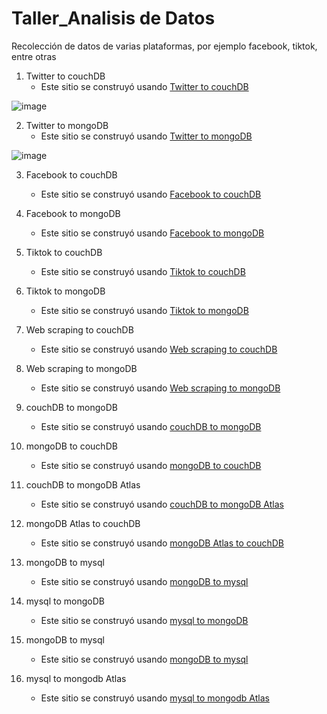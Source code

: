 # Taller_Analisis de Datos
Recolección de datos de varias plataformas, por ejemplo facebook, tiktok, entre otras

1. Twitter to couchDB
    - Este sitio se construyó usando [Twitter to couchDB](https://github.com/Miguel-EMC/Taller_Analisis-de-Datos/blob/main/02_twitter%20a%20mongoDB.ipynb/)
 
![image](https://user-images.githubusercontent.com/74844624/153785131-3195f757-7466-456a-be39-4dcb9fe97128.png)

2. Twitter to mongoDB
    - Este sitio se construyó usando [Twitter to mongoDB](https://github.com/Miguel-EMC/Taller_Analisis-de-Datos/blob/main/02_twitter%20a%20mongoDB.ipynb/)
    
![image](https://user-images.githubusercontent.com/74844624/153785077-55d2dfe3-165b-473a-ad51-56a0b17b36fc.png)

3. Facebook to couchDB
    - Este sitio se construyó usando [Facebook to couchDB](https://github.com/Miguel-EMC/Taller_Analisis-de-Datos/blob/main/02_twitter%20a%20mongoDB.ipynb/)

4. Facebook to mongoDB
    - Este sitio se construyó usando [Facebook to mongoDB](https://github.com/Miguel-EMC/Taller_Analisis-de-Datos/blob/main/02_twitter%20a%20mongoDB.ipynb/)

5. Tiktok to couchDB
    - Este sitio se construyó usando [Tiktok to couchDB](https://github.com/Miguel-EMC/Taller_Analisis-de-Datos/blob/main/02_twitter%20a%20mongoDB.ipynb/)

6. Tiktok to mongoDB
    - Este sitio se construyó usando [Tiktok to mongoDB](https://github.com/Miguel-EMC/Taller_Analisis-de-Datos/blob/main/02_twitter%20a%20mongoDB.ipynb/)

7. Web scraping to couchDB
    - Este sitio se construyó usando [Web scraping to couchDB](https://github.com/Miguel-EMC/Taller_Analisis-de-Datos/blob/main/02_twitter%20a%20mongoDB.ipynb/)

8. Web scraping to mongoDB
    - Este sitio se construyó usando [Web scraping to mongoDB](https://github.com/Miguel-EMC/Taller_Analisis-de-Datos/blob/main/02_twitter%20a%20mongoDB.ipynb/)

9. couchDB to mongoDB
    - Este sitio se construyó usando [couchDB to mongoDB](https://github.com/Miguel-EMC/Taller_Analisis-de-Datos/blob/main/02_twitter%20a%20mongoDB.ipynb/)

10. mongoDB to couchDB
    - Este sitio se construyó usando [mongoDB to couchDB](https://github.com/Miguel-EMC/Taller_Analisis-de-Datos/blob/main/02_twitter%20a%20mongoDB.ipynb/)
    
11. couchDB to mongoDB Atlas
    - Este sitio se construyó usando [couchDB to mongoDB Atlas](https://github.com/Miguel-EMC/Taller_Analisis-de-Datos/blob/main/02_twitter%20a%20mongoDB.ipynb/)
    
12. mongoDB Atlas to couchDB
    - Este sitio se construyó usando [mongoDB Atlas to couchDB](https://github.com/Miguel-EMC/Taller_Analisis-de-Datos/blob/main/02_twitter%20a%20mongoDB.ipynb/)
    
13. mongoDB to mysql
    - Este sitio se construyó usando [mongoDB to mysql](https://github.com/Miguel-EMC/Taller_Analisis-de-Datos/blob/main/02_twitter%20a%20mongoDB.ipynb/)

14. mysql to mongoDB
    - Este sitio se construyó usando [mysql to mongoDB](https://github.com/Miguel-EMC/Taller_Analisis-de-Datos/blob/main/02_twitter%20a%20mongoDB.ipynb/)

15. mongoDB to mysql
    - Este sitio se construyó usando [mongoDB to mysql](https://github.com/Miguel-EMC/Taller_Analisis-de-Datos/blob/main/02_twitter%20a%20mongoDB.ipynb/)

16. mysql to mongodb Atlas
    - Este sitio se construyó usando [mysql to mongodb Atlas](https://github.com/Miguel-EMC/Taller_Analisis-de-Datos/blob/main/02_twitter%20a%20mongoDB.ipynb/)
